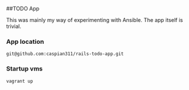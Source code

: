##TODO App

This was mainly my way of experimenting with Ansible. The app itself is trivial.

### App location

    git@github.com:caspian311/rails-todo-app.git

### Startup vms

    vagrant up

